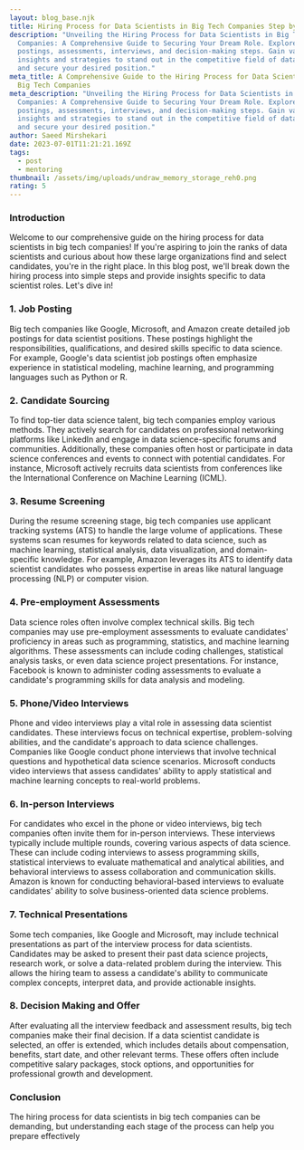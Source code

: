 ```yaml
---
layout: blog_base.njk
title: Hiring Process for Data Scientists in Big Tech Companies Step by Step
description: "Unveiling the Hiring Process for Data Scientists in Big Tech
  Companies: A Comprehensive Guide to Securing Your Dream Role. Explore job
  postings, assessments, interviews, and decision-making steps. Gain valuable
  insights and strategies to stand out in the competitive field of data science
  and secure your desired position."
meta_title: A Comprehensive Guide to the Hiring Process for Data Scientists in
  Big Tech Companies
meta_description: "Unveiling the Hiring Process for Data Scientists in Big Tech
  Companies: A Comprehensive Guide to Securing Your Dream Role. Explore job
  postings, assessments, interviews, and decision-making steps. Gain valuable
  insights and strategies to stand out in the competitive field of data science
  and secure your desired position."
author: Saeed Mirshekari
date: 2023-07-01T11:21:21.169Z
tags:
  - post
  - mentoring
thumbnail: /assets/img/uploads/undraw_memory_storage_reh0.png
rating: 5
---
```


<h3>Introduction</h3>
Welcome to our comprehensive guide on the hiring process for data scientists in big tech companies! If you're aspiring to join the ranks of data scientists and curious about how these large organizations find and select candidates, you're in the right place. In this blog post, we'll break down the hiring process into simple steps and provide insights specific to data scientist roles. Let's dive in!

<h3>1. Job Posting</h3>
Big tech companies like Google, Microsoft, and Amazon create detailed job postings for data scientist positions. These postings highlight the responsibilities, qualifications, and desired skills specific to data science. For example, Google's data scientist job postings often emphasize experience in statistical modeling, machine learning, and programming languages such as Python or R.

<h3>2. Candidate Sourcing</h3>
To find top-tier data science talent, big tech companies employ various methods. They actively search for candidates on professional networking platforms like LinkedIn and engage in data science-specific forums and communities. Additionally, these companies often host or participate in data science conferences and events to connect with potential candidates. For instance, Microsoft actively recruits data scientists from conferences like the International Conference on Machine Learning (ICML).

<h3>3. Resume Screening</h3>
During the resume screening stage, big tech companies use applicant tracking systems (ATS) to handle the large volume of applications. These systems scan resumes for keywords related to data science, such as machine learning, statistical analysis, data visualization, and domain-specific knowledge. For example, Amazon leverages its ATS to identify data scientist candidates who possess expertise in areas like natural language processing (NLP) or computer vision.

<h3>4. Pre-employment Assessments</h3>
Data science roles often involve complex technical skills. Big tech companies may use pre-employment assessments to evaluate candidates' proficiency in areas such as programming, statistics, and machine learning algorithms. These assessments can include coding challenges, statistical analysis tasks, or even data science project presentations. For instance, Facebook is known to administer coding assessments to evaluate a candidate's programming skills for data analysis and modeling.

<h3>5. Phone/Video Interviews</h3>
Phone and video interviews play a vital role in assessing data scientist candidates. These interviews focus on technical expertise, problem-solving abilities, and the candidate's approach to data science challenges. Companies like Google conduct phone interviews that involve technical questions and hypothetical data science scenarios. Microsoft conducts video interviews that assess candidates' ability to apply statistical and machine learning concepts to real-world problems.

<h3>6. In-person Interviews</h3>
For candidates who excel in the phone or video interviews, big tech companies often invite them for in-person interviews. These interviews typically include multiple rounds, covering various aspects of data science. These can include coding interviews to assess programming skills, statistical interviews to evaluate mathematical and analytical abilities, and behavioral interviews to assess collaboration and communication skills. Amazon is known for conducting behavioral-based interviews to evaluate candidates' ability to solve business-oriented data science problems.

<h3>7. Technical Presentations</h3>
Some tech companies, like Google and Microsoft, may include technical presentations as part of the interview process for data scientists. Candidates may be asked to present their past data science projects, research work, or solve a data-related problem during the interview. This allows the hiring team to assess a candidate's ability to communicate complex concepts, interpret data, and provide actionable insights.

<h3>8. Decision Making and Offer</h3>
After evaluating all the interview feedback and assessment results, big tech companies make their final decision. If a data scientist candidate is selected, an offer is extended, which includes details about compensation, benefits, start date, and other relevant terms. These offers often include competitive salary packages, stock options, and opportunities for professional growth and development.

<h3>Conclusion</h3>
The hiring process for data scientists in big tech companies can be demanding, but understanding each stage of the process can help you prepare effectively